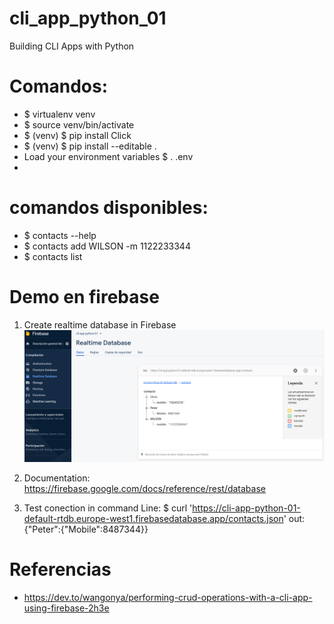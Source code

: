 
# cli_app_python_01
Building CLI Apps with Python

# Comandos:
  - $ virtualenv venv
  - $ source venv/bin/activate
  - $ (venv) $ pip install Click
  - $ (venv) $ pip install --editable .
  - Load your environment variables
    $ . .env
  - 

# comandos disponibles:
  - $ contacts --help
  - $ contacts add WILSON -m 1122233344
  - $ contacts list
  

# Demo en firebase
  1) Create realtime database in Firebase
    ![database.py](docs/img/demo_firebase.png)

  2) Documentation:  https://firebase.google.com/docs/reference/rest/database

  3) Test conection in command Line:
    $ curl 'https://cli-app-python-01-default-rtdb.europe-west1.firebasedatabase.app/contacts.json'
    out: {"Peter":{"Mobile":8487344}}


# Referencias
 - https://dev.to/wangonya/performing-crud-operations-with-a-cli-app-using-firebase-2h3e
